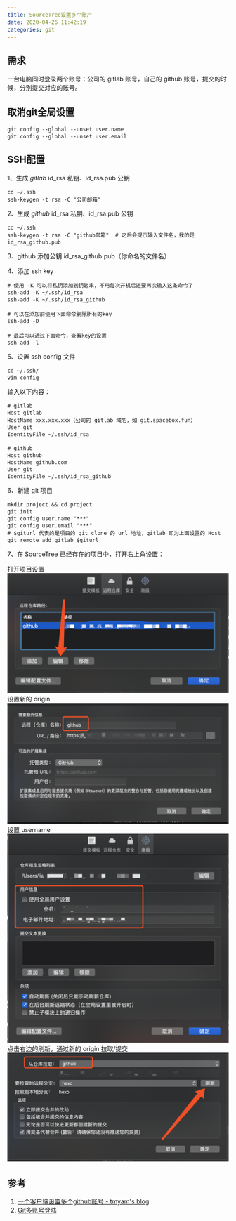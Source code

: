 ```yaml
---
title: SourceTree设置多个账户
date: 2020-04-26 11:42:19
categories: git
---
```


## 需求
一台电脑同时登录两个账号：公司的 gitlab 账号，自己的 github 账号，提交的时候，分别提交对应的账号。

## 取消git全局设置
```
git config --global --unset user.name
git config --global --unset user.email
```

## SSH配置
1、生成 *gitlab* id_rsa 私钥、id_rsa.pub 公钥
```
cd ~/.ssh
ssh-keygen -t rsa -C "公司邮箱"
```
2、生成 *github* id_rsa 私钥、id_rsa.pub 公钥
```
cd ~/.ssh
ssh-keygen -t rsa -C "github邮箱"  # 之后会提示输入文件名，我的是 id_rsa_github.pub
```
3、github 添加公钥 id_rsa_github.pub（你命名的文件名）

4、添加 ssh key
```
# 使用 -K 可以将私钥添加到钥匙串，不用每次开机后还要再次输入这条命令了
ssh-add -K ~/.ssh/id_rsa
ssh-add -K ~/.ssh/id_rsa_github

# 可以在添加前使用下面命令删除所有的key
ssh-add -D

# 最后可以通过下面命令，查看key的设置
ssh-add -l
```
5、设置 ssh config 文件
```
cd ~/.ssh/
vim config
```
输入以下内容：
```
# gitlab
Host gitlab
HostName xxx.xxx.xxx（公司的 gitlab 域名，如 git.spacebox.fun）
User git
IdentityFile ~/.ssh/id_rsa

# github
Host github
HostName github.com
User git
IdentityFile ~/.ssh/id_rsa_github
```
6、新建 git 项目
```
mkdir project && cd project
git init
git config user.name "***"
git config user.email "***"
# $giturl 代表的是项目的 git clone 的 url 地址，gitlab 即为上面设置的 Host
git remote add gitlab $giturl
```
7、在 SourceTree 已经存在的项目中，打开右上角设置：

打开项目设置
![项目设置](/images/WX20200426-121200@2x.png)
设置新的 origin
![origin](/images/WX20200426-121304@2x.png)
设置 username
![username](/images/WX20200426-121341@2x.png)
点击右边的刷新，通过新的 origin 拉取/提交
![拉取/提交](/images/WX20200426-121701@2x.png)

## 参考
1. [一个客户端设置多个github账号 - tmyam's blog](https://tmyam.github.io/blog/2014/05/07/duo-githubzhang-hu-she-zhi/)
2. [Git多账号登陆](https://blog.csdn.net/wzy_1988/article/details/19967465)
